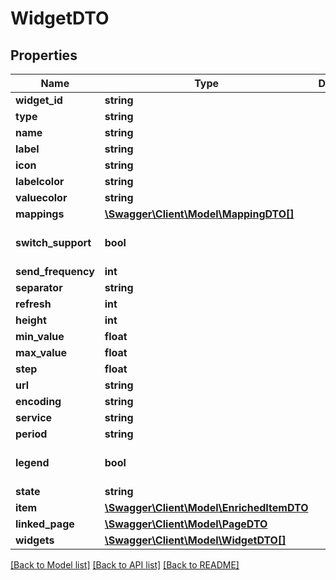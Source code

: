 # WidgetDTO

## Properties
Name | Type | Description | Notes
------------ | ------------- | ------------- | -------------
**widget_id** | **string** |  | [optional] 
**type** | **string** |  | [optional] 
**name** | **string** |  | [optional] 
**label** | **string** |  | [optional] 
**icon** | **string** |  | [optional] 
**labelcolor** | **string** |  | [optional] 
**valuecolor** | **string** |  | [optional] 
**mappings** | [**\Swagger\Client\Model\MappingDTO[]**](MappingDTO.md) |  | [optional] 
**switch_support** | **bool** |  | [optional] [default to false]
**send_frequency** | **int** |  | [optional] 
**separator** | **string** |  | [optional] 
**refresh** | **int** |  | [optional] 
**height** | **int** |  | [optional] 
**min_value** | **float** |  | [optional] 
**max_value** | **float** |  | [optional] 
**step** | **float** |  | [optional] 
**url** | **string** |  | [optional] 
**encoding** | **string** |  | [optional] 
**service** | **string** |  | [optional] 
**period** | **string** |  | [optional] 
**legend** | **bool** |  | [optional] [default to false]
**state** | **string** |  | [optional] 
**item** | [**\Swagger\Client\Model\EnrichedItemDTO**](EnrichedItemDTO.md) |  | [optional] 
**linked_page** | [**\Swagger\Client\Model\PageDTO**](PageDTO.md) |  | [optional] 
**widgets** | [**\Swagger\Client\Model\WidgetDTO[]**](WidgetDTO.md) |  | [optional] 

[[Back to Model list]](../../README.md#documentation-for-models) [[Back to API list]](../../README.md#documentation-for-api-endpoints) [[Back to README]](../../README.md)

